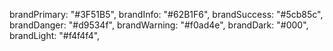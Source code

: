   brandPrimary: "#3F51B5",
  brandInfo: "#62B1F6",
  brandSuccess: "#5cb85c",
  brandDanger: "#d9534f",
  brandWarning: "#f0ad4e",
  brandDark: "#000",
  brandLight: "#f4f4f4",